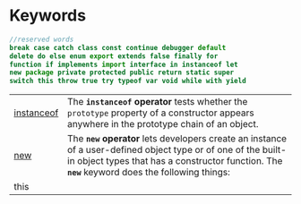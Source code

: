 # Keywords

```javascript
//reserved words
break case catch class const continue debugger default
delete do else enum export extends false finally for
function if implements import interface in instanceof let
new package private protected public return static super
switch this throw true try typeof var void while with yield
```

|  |  |
| :--- | :--- |
| [instanceof](https://developer.mozilla.org/en-US/docs/Web/JavaScript/Reference/Operators/instanceof) | The **`instanceof` operator** tests whether the `prototype` property of a constructor appears anywhere in the prototype chain of an object. |
| [new](https://developer.mozilla.org/en-US/docs/Web/JavaScript/Reference/Operators/new) | The **`new` operator** lets developers create an instance of a user-defined object type or of one of the built-in object types that has a constructor function. The **`new`** keyword does the following things: |
| this |  |

